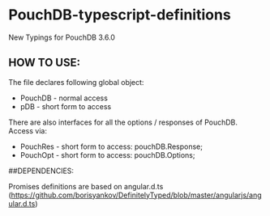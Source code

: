 # PouchDB-typescript-definitions

New Typings for PouchDB 3.6.0

## HOW TO USE:

The file declares following global object:

- PouchDB - normal access
- pDB - short form to access

There are also interfaces for all the options / responses of PouchDB.
Access via:

- PouchRes - short form to access: pouchDB.Response;
- PouchOpt - short form to access: pouchDB.Options;


##DEPENDENCIES:

Promises definitions are based on angular.d.ts (https://github.com/borisyankov/DefinitelyTyped/blob/master/angularjs/angular.d.ts)

